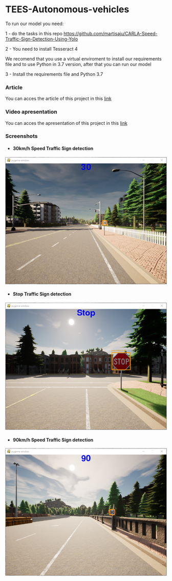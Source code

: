 # TEES-Autonomous-vehicles

To run our model you need:

1 - do the tasks in this repo https://github.com/martisaju/CARLA-Speed-Traffic-Sign-Detection-Using-Yolo

2 - You need to install Tesseract 4

We recomend that you use a virtual enviroment to install our requirements file and to use Python in 3.7 version, after that you can run our model

3 - Install the requirements file and Python 3.7 

### Article

You can acces the article of this project in this [link](https://www.overleaf.com/read/ygwyqtwchpxs)

### Video apresentation

You can acces the apresentation of this project in this [link](https://youtu.be/VsVs8WCsez0)

### Screenshots 

* #### 30km/h Speed Traffic Sign detection

![img1](images/img1.PNG)

* #### Stop Traffic Sign detection

![img1](images/img2.PNG)

* #### 90km/h Speed Traffic Sign detection

![img1](images/img3.PNG)
